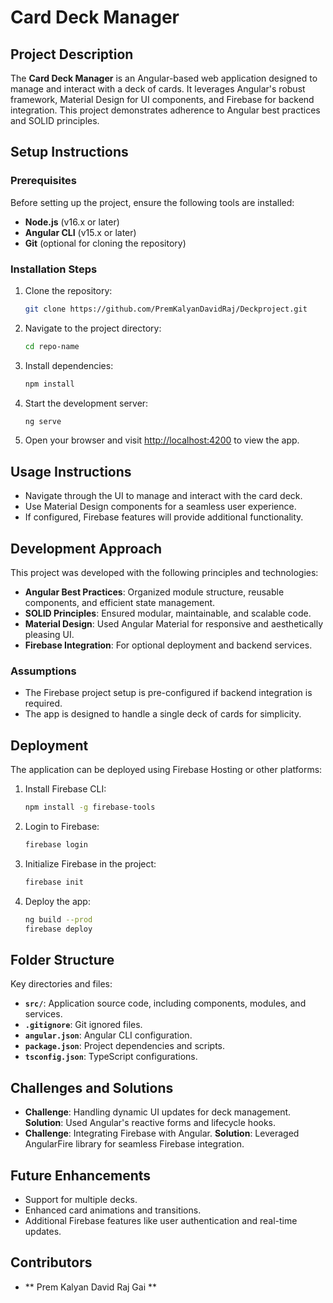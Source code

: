 # Card Deck Manager

## Project Description
The **Card Deck Manager** is an Angular-based web application designed to manage and interact with a deck of cards. It leverages Angular's robust framework, Material Design for UI components, and Firebase for backend integration. This project demonstrates adherence to Angular best practices and SOLID principles.

## Setup Instructions

### Prerequisites
Before setting up the project, ensure the following tools are installed:
- **Node.js** (v16.x or later)
- **Angular CLI** (v15.x or later)
- **Git** (optional for cloning the repository)

### Installation Steps
1. Clone the repository:
   ```bash
   git clone https://github.com/PremKalyanDavidRaj/Deckproject.git
   ```
2. Navigate to the project directory:
   ```bash
   cd repo-name
   ```
3. Install dependencies:
   ```bash
   npm install
   ```
4. Start the development server:
   ```bash
   ng serve
   ```
5. Open your browser and visit [http://localhost:4200](http://localhost:4200) to view the app.

## Usage Instructions
- Navigate through the UI to manage and interact with the card deck.
- Use Material Design components for a seamless user experience.
- If configured, Firebase features will provide additional functionality.

## Development Approach
This project was developed with the following principles and technologies:
- **Angular Best Practices**: Organized module structure, reusable components, and efficient state management.
- **SOLID Principles**: Ensured modular, maintainable, and scalable code.
- **Material Design**: Used Angular Material for responsive and aesthetically pleasing UI.
- **Firebase Integration**: For optional deployment and backend services.

### Assumptions
- The Firebase project setup is pre-configured if backend integration is required.
- The app is designed to handle a single deck of cards for simplicity.

## Deployment
The application can be deployed using Firebase Hosting or other platforms:
1. Install Firebase CLI:
   ```bash
   npm install -g firebase-tools
   ```
2. Login to Firebase:
   ```bash
   firebase login
   ```
3. Initialize Firebase in the project:
   ```bash
   firebase init
   ```
4. Deploy the app:
   ```bash
   ng build --prod
   firebase deploy
   ```



## Folder Structure
Key directories and files:
- **`src/`**: Application source code, including components, modules, and services.
- **`.gitignore`**: Git ignored files.
- **`angular.json`**: Angular CLI configuration.
- **`package.json`**: Project dependencies and scripts.
- **`tsconfig.json`**: TypeScript configurations.

## Challenges and Solutions
- **Challenge**: Handling dynamic UI updates for deck management.
  **Solution**: Used Angular's reactive forms and lifecycle hooks.
- **Challenge**: Integrating Firebase with Angular.
  **Solution**: Leveraged AngularFire library for seamless Firebase integration.

## Future Enhancements
- Support for multiple decks.
- Enhanced card animations and transitions.
- Additional Firebase features like user authentication and real-time updates.

## Contributors
- ** Prem Kalyan David Raj Gai **